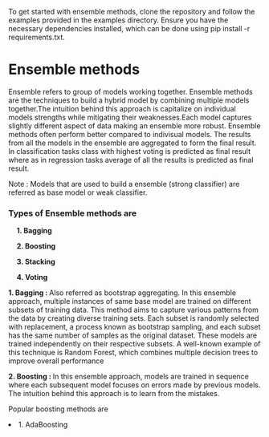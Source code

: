 <p> To get started with ensemble methods, clone the repository and follow the examples provided in the examples directory. Ensure you have the necessary dependencies installed, which can be done using pip install -r requirements.txt.</p>


<h1> Ensemble methods </h1>


<p> Ensemble refers to group of models working together. Ensemble methods are the techniques to build a hybrid model by combining multiple models together.The intuition behind this approach is capitalize on individual models strengths while mitigating their weaknesses.Each model captures slightly different aspect of data making an ensemble more robust. Ensemble methods often perform better compared to indivisual models. The results from all the models in the ensemble are aggregated to form the final result. In classification tasks class with highest voting is predicted as final result where as in regression tasks average of all the results is predicted as final result.
</p>
<p>Note : Models that are used to build a ensemble (strong classifier) are referred as base model or weak classifier.</p> 
<h3>Types of Ensemble methods are </h2>
<p><strong>&nbsp;&nbsp;&nbsp;&nbsp;&nbsp;1. Bagging</strong></p>
<p><strong>&nbsp;&nbsp;&nbsp;&nbsp;&nbsp;2. Boosting</strong></p>
<p><strong>&nbsp;&nbsp;&nbsp;&nbsp;&nbsp;3. Stacking</strong></p>
<p><strong>&nbsp;&nbsp;&nbsp;&nbsp;&nbsp;4. Voting</strong></p>

<p> </p>
<p><strong>1. Bagging : </strong>Also referred as bootstrap aggregating. In this ensemble approach, multiple instances of same base model are trained on different subsets of training data. This method aims to capture various patterns from the data by creating diverse training sets. Each subset is randomly selected with replacement, a process known as bootstrap sampling, and each subset has the same number of samples as the original dataset.  These models are trained independently on their respective subsets. A well-known example of this technique is Random Forest, which combines multiple decision trees to improve overall performance</p>
<p> </p>
<p><strong>2. Boosting : </strong>In this ensemble approach, models are trained in sequence where each subsequent model focuses on errors made by previous models. The intuition behind this approach is to learn from the mistakes.  
</p> 
<p>    Popular boosting methods are </p>
<li>        1. AdaBoosting </li>
      
